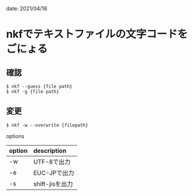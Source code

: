 date: 2021/04/18

# nkfでテキストファイルの文字コードをごにょる

## 確認

```shell
$ nkf --guess {file path}
$ nkf -g {file path}
```

## 変更

```shell
$ nkf -w --overwrite {filepath}
```

options

| option | description |
|:--|:--|
| -w | UTF-8で出力 |
| -e | EUC-JPで出力 |
| -s | shift-jisを出力 |